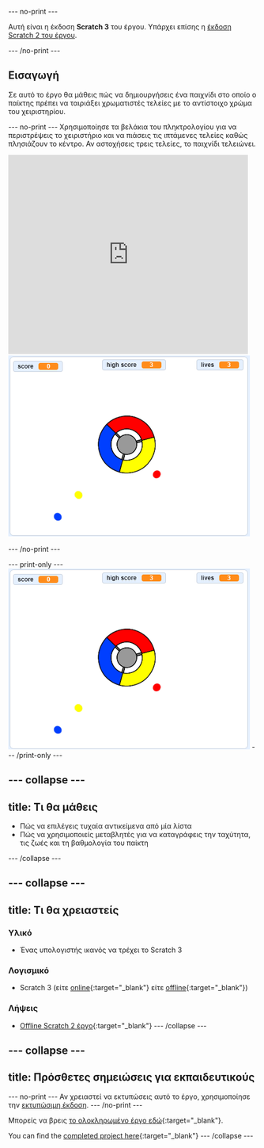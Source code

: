 \--- no-print \---

Αυτή είναι η έκδοση **Scratch 3** του έργου. Υπάρχει επίσης η [έκδοση Scratch 2 του έργου](https://projects.raspberrypi.org/en/projects/catch-the-dots-scratch2).

\--- /no-print \---

## Εισαγωγή

Σε αυτό το έργο θα μάθεις πώς να δημιουργήσεις ένα παιχνίδι στο οποίο ο παίκτης πρέπει να ταιριάξει χρωματιστές τελείες με το αντίστοιχο χρώμα του χειριστηρίου.

\--- no-print \--- Χρησιμοποίησε τα βελάκια του πληκτρολογίου για να περιστρέψεις το χειριστήριο και να πιάσεις τις ιπτάμενες τελείες καθώς πλησιάζουν το κέντρο. Αν αστοχήσεις τρεις τελείες, το παιχνίδι τελειώνει.

<div class="scratch-preview">
  <iframe allowtransparency="true" width="485" height="402" src="https://scratch.mit.edu/projects/embed/252923761/?autostart=false" frameborder="0" scrolling="no"></iframe>
  <img src="images/dots-final.png">
</div>

\--- /no-print \---

\--- print-only \--- ![Dots screenshot](images/dots-final.png) \--- /print-only \---

## \--- collapse \---

## title: Τι θα μάθεις

+ Πώς να επιλέγεις τυχαία αντικείμενα από μία λίστα
+ Πώς να χρησιμοποιείς μεταβλητές για να καταγράφεις την ταχύτητα, τις ζωές και τη βαθμολογία του παίκτη

\--- /collapse \---

## \--- collapse \---

## title: Τι θα χρειαστείς

### Υλικό

+ Ένας υπολογιστής ικανός να τρέχει το Scratch 3

### Λογισμικό

+ Scratch 3 (είτε [online](http://rpf.io/scratchon){:target="_blank"} είτε [offline](http://rpf.io/scratchoff){:target="_blank"})

### Λήψεις

+ [Offline Scratch 2 έργο](http://rpf.io/p/en/catch-the-dots-go){:target="_blank"} \--- /collapse \---

## \--- collapse \---

## title: Πρόσθετες σημειώσεις για εκπαιδευτικούς

\--- no-print \--- Αν χρειαστεί να εκτυπώσεις αυτό το έργο, χρησιμοποίησε την [εκτυπώσιμη έκδοση](https://projects.raspberrypi.org/en/projects/catch-the-dots/print). \--- /no-print \---

Μπορείς να βρεις [το ολοκληρωμένο έργο εδώ](http://rpf.io/p/en/catch-the-dots-get){:target="_blank"}.

You can find the [completed project here](https://scratch.mit.edu/projects/252923761/#editor){:target="_blank"} \--- /collapse \---